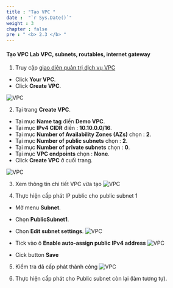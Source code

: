 ```yaml
---
title : "Tạo VPC "
date :  "`r Sys.Date()`" 
weight : 3
chapter : false
pre : " <b> 2.3 </b> "
---
```



#### Tạo VPC **Lab VPC**, subnets, routables, internet gateway
1. Truy cập [giao diện quản trị dịch vụ VPC](https://console.aws.amazon.com/vpc/home)
  + Click **Your VPC**.
  + Click **Create VPC**.

![VPC](/images/2.prerequisite/001-createvpc.png)

2. Tại trang **Create VPC**.
  + Tại mục **Name tag** điền **Demo VPC**.
  + Tại mục **IPv4 CIDR** điền : **10.10.0.0/16**.
  + Tại mục **Number of Availability Zones (AZs)** chọn : **2**.
  + Tại mục **Number of public subnets** chọn : **2**.
  + Tại mục **Number of private subnets** chọn : **0**.
  + Tại mục **VPC endpoints** chọn : **None**.
  + Click **Create VPC** ở cuối trang.

![VPC](/images/2.prerequisite/002-createvpc.png)

3. Xem thông tin chi tiết VPC vừa tạo
![VPC](/images/2.prerequisite/003-detailvpc.png)

4. Thực hiện cấp phát IP public cho public subnet 1
  + Mở menu **Subnet**.
  + Chọn **PublicSubnet1**.
  + Chọn **Edit subnet settings**.
  ![VPC](/images/2.prerequisite/004-enablepublicIPforsubnet.png)

  + Tick vào ô **Enable auto-assign public IPv4 address**
    ![VPC](/images/2.prerequisite/005-enablepublicIP.png)
  + Cick button **Save**

5. Kiểm tra đã cấp phát thành công
![VPC](/images/2.prerequisite/006-enablesuccess.png)

6. Thực hiện cấp phát cho Public subnet còn lại (làm tương tự).